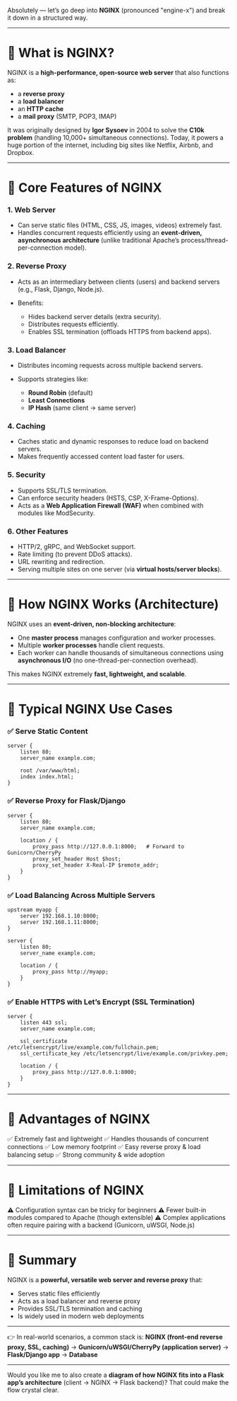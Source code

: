 Absolutely — let’s go deep into **NGINX** (pronounced "engine-x") and break it down in a structured way.

---

# 🔹 What is NGINX?

NGINX is a **high-performance, open-source web server** that also functions as:

* a **reverse proxy**
* a **load balancer**
* an **HTTP cache**
* a **mail proxy** (SMTP, POP3, IMAP)

It was originally designed by **Igor Sysoev** in 2004 to solve the **C10k problem** (handling 10,000+ simultaneous connections). Today, it powers a huge portion of the internet, including big sites like Netflix, Airbnb, and Dropbox.

---

# 🔹 Core Features of NGINX

### 1. **Web Server**

* Can serve static files (HTML, CSS, JS, images, videos) extremely fast.
* Handles concurrent requests efficiently using an **event-driven, asynchronous architecture** (unlike traditional Apache’s process/thread-per-connection model).

### 2. **Reverse Proxy**

* Acts as an intermediary between clients (users) and backend servers (e.g., Flask, Django, Node.js).
* Benefits:

  * Hides backend server details (extra security).
  * Distributes requests efficiently.
  * Enables SSL termination (offloads HTTPS from backend apps).

### 3. **Load Balancer**

* Distributes incoming requests across multiple backend servers.
* Supports strategies like:

  * **Round Robin** (default)
  * **Least Connections**
  * **IP Hash** (same client → same server)

### 4. **Caching**

* Caches static and dynamic responses to reduce load on backend servers.
* Makes frequently accessed content load faster for users.

### 5. **Security**

* Supports SSL/TLS termination.
* Can enforce security headers (HSTS, CSP, X-Frame-Options).
* Acts as a **Web Application Firewall (WAF)** when combined with modules like ModSecurity.

### 6. **Other Features**

* HTTP/2, gRPC, and WebSocket support.
* Rate limiting (to prevent DDoS attacks).
* URL rewriting and redirection.
* Serving multiple sites on one server (via **virtual hosts/server blocks**).

---

# 🔹 How NGINX Works (Architecture)

NGINX uses an **event-driven, non-blocking architecture**:

* One **master process** manages configuration and worker processes.
* Multiple **worker processes** handle client requests.
* Each worker can handle thousands of simultaneous connections using **asynchronous I/O** (no one-thread-per-connection overhead).

This makes NGINX extremely **fast, lightweight, and scalable**.

---

# 🔹 Typical NGINX Use Cases

### ✅ Serve Static Content

```nginx
server {
    listen 80;
    server_name example.com;

    root /var/www/html;
    index index.html;
}
```

### ✅ Reverse Proxy for Flask/Django

```nginx
server {
    listen 80;
    server_name example.com;

    location / {
        proxy_pass http://127.0.0.1:8000;   # Forward to Gunicorn/CherryPy
        proxy_set_header Host $host;
        proxy_set_header X-Real-IP $remote_addr;
    }
}
```

### ✅ Load Balancing Across Multiple Servers

```nginx
upstream myapp {
    server 192.168.1.10:8000;
    server 192.168.1.11:8000;
}

server {
    listen 80;
    server_name example.com;

    location / {
        proxy_pass http://myapp;
    }
}
```

### ✅ Enable HTTPS with Let’s Encrypt (SSL Termination)

```nginx
server {
    listen 443 ssl;
    server_name example.com;

    ssl_certificate     /etc/letsencrypt/live/example.com/fullchain.pem;
    ssl_certificate_key /etc/letsencrypt/live/example.com/privkey.pem;

    location / {
        proxy_pass http://127.0.0.1:8000;
    }
}
```

---

# 🔹 Advantages of NGINX

✅ Extremely fast and lightweight
✅ Handles thousands of concurrent connections
✅ Low memory footprint
✅ Easy reverse proxy & load balancing setup
✅ Strong community & wide adoption

---

# 🔹 Limitations of NGINX

⚠️ Configuration syntax can be tricky for beginners
⚠️ Fewer built-in modules compared to Apache (though extensible)
⚠️ Complex applications often require pairing with a backend (Gunicorn, uWSGI, Node.js)

---

# 🔹 Summary

NGINX is a **powerful, versatile web server and reverse proxy** that:

* Serves static files efficiently
* Acts as a load balancer and reverse proxy
* Provides SSL/TLS termination and caching
* Is widely used in modern web deployments

---

👉 In real-world scenarios, a common stack is:
**NGINX (front-end reverse proxy, SSL, caching)** → **Gunicorn/uWSGI/CherryPy (application server)** → **Flask/Django app** → **Database**

---

Would you like me to also create a **diagram of how NGINX fits into a Flask app’s architecture** (client → NGINX → Flask backend)? That could make the flow crystal clear.
